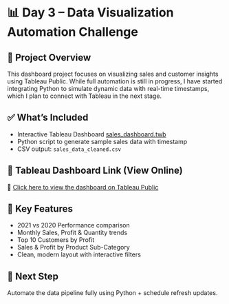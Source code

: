 # 📊 Day 3 – Data Visualization Automation Challenge

## 🚀 Project Overview
This dashboard project focuses on visualizing sales and customer insights using Tableau Public.
While full automation is still in progress,
I have started integrating Python to simulate dynamic data with real-time timestamps, which I plan to connect with Tableau in the next stage.

## ✅ What’s Included
- Interactive Tableau Dashboard [sales_dashboard.twb](Interactive_Sales_And_Customer_Dashboard.twb)
- Python script to generate sample sales data with timestamp
- CSV output: `sales_data_cleaned.csv`

## 📎 Tableau Dashboard Link (View Online)
🔗 [Click here to view the dashboard on Tableau Public](https://public.tableau.com/app/profile/shrishti.agarwal7750/viz/Interactive_Sales_And_Customer_Dashboard/SalesDashboard)

## 🧠 Key Features
- 2021 vs 2020 Performance comparison
- Monthly Sales, Profit & Quantity trends
- Top 10 Customers by Profit
- Sales & Profit by Product Sub-Category
- Clean, modern layout with interactive filters

## 🚧 Next Step
Automate the data pipeline fully using Python + schedule refresh updates.

